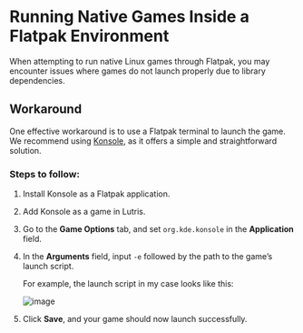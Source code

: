 # Running Native Games Inside a Flatpak Environment

When attempting to run native Linux games through Flatpak, you may encounter issues where games do not launch properly due to library dependencies.

## Workaround

One effective workaround is to use a Flatpak terminal to launch the game. We recommend using [Konsole](https://flathub.org/apps/org.kde.konsole), as it offers a simple and straightforward solution.

### Steps to follow:

1. Install Konsole as a Flatpak application.
2. Add Konsole as a game in Lutris.
3. Go to the **Game Options** tab, and set `org.kde.konsole` in the **Application** field.
4. In the **Arguments** field, input `-e` followed by the path to the game’s launch script.

   For example, the launch script in my case looks like this:

   ![image](https://github.com/user-attachments/assets/8cee160b-875b-4565-b07b-83ad41afe382)

5. Click **Save**, and your game should now launch successfully.
